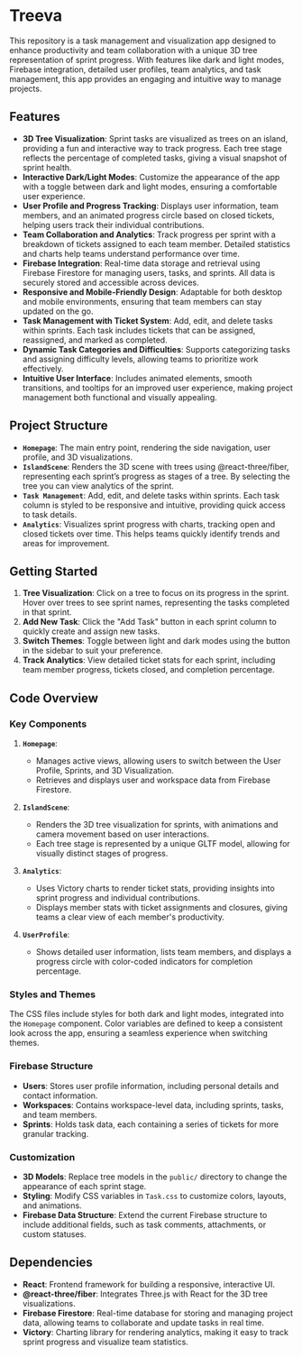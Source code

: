 # Treeva

This repository is a task management and visualization app designed to enhance productivity and team collaboration with a unique 3D tree representation of sprint progress. With features like dark and light modes, Firebase integration, detailed user profiles, team analytics, and task management, this app provides an engaging and intuitive way to manage projects.

## Features

- **3D Tree Visualization**: Sprint tasks are visualized as trees on an island, providing a fun and interactive way to track progress. Each tree stage reflects the percentage of completed tasks, giving a visual snapshot of sprint health.
- **Interactive Dark/Light Modes**: Customize the appearance of the app with a toggle between dark and light modes, ensuring a comfortable user experience.
- **User Profile and Progress Tracking**: Displays user information, team members, and an animated progress circle based on closed tickets, helping users track their individual contributions.
- **Team Collaboration and Analytics**: Track progress per sprint with a breakdown of tickets assigned to each team member. Detailed statistics and charts help teams understand performance over time.
- **Firebase Integration**: Real-time data storage and retrieval using Firebase Firestore for managing users, tasks, and sprints. All data is securely stored and accessible across devices.
- **Responsive and Mobile-Friendly Design**: Adaptable for both desktop and mobile environments, ensuring that team members can stay updated on the go.
- **Task Management with Ticket System**: Add, edit, and delete tasks within sprints. Each task includes tickets that can be assigned, reassigned, and marked as completed.
- **Dynamic Task Categories and Difficulties**: Supports categorizing tasks and assigning difficulty levels, allowing teams to prioritize work effectively.
- **Intuitive User Interface**: Includes animated elements, smooth transitions, and tooltips for an improved user experience, making project management both functional and visually appealing.

## Project Structure

- **`Homepage`**: The main entry point, rendering the side navigation, user profile, and 3D visualizations.
- **`IslandScene`**: Renders the 3D scene with trees using @react-three/fiber, representing each sprint’s progress as stages of a tree. By selecting the tree you can view analytics of the sprint.
- **`Task Management`**: Add, edit, and delete tasks within sprints. Each task column is styled to be responsive and intuitive, providing quick access to task details.
- **`Analytics`**: Visualizes sprint progress with charts, tracking open and closed tickets over time. This helps teams quickly identify trends and areas for improvement.

## Getting Started

1. **Tree Visualization**: Click on a tree to focus on its progress in the sprint. Hover over trees to see sprint names, representing the tasks completed in that sprint.
2. **Add New Task**: Click the "Add Task" button in each sprint column to quickly create and assign new tasks.
3. **Switch Themes**: Toggle between light and dark modes using the button in the sidebar to suit your preference.
4. **Track Analytics**: View detailed ticket stats for each sprint, including team member progress, tickets closed, and completion percentage.

## Code Overview

### Key Components

1. **`Homepage`**:
   - Manages active views, allowing users to switch between the User Profile, Sprints, and 3D Visualization.
   - Retrieves and displays user and workspace data from Firebase Firestore.

2. **`IslandScene`**:
   - Renders the 3D tree visualization for sprints, with animations and camera movement based on user interactions.
   - Each tree stage is represented by a unique GLTF model, allowing for visually distinct stages of progress.

3. **`Analytics`**:
   - Uses Victory charts to render ticket stats, providing insights into sprint progress and individual contributions.
   - Displays member stats with ticket assignments and closures, giving teams a clear view of each member's productivity.

4. **`UserProfile`**:
   - Shows detailed user information, lists team members, and displays a progress circle with color-coded indicators for completion percentage.

### Styles and Themes

The CSS files include styles for both dark and light modes, integrated into the `Homepage` component. Color variables are defined to keep a consistent look across the app, ensuring a seamless experience when switching themes.

### Firebase Structure

- **Users**: Stores user profile information, including personal details and contact information.
- **Workspaces**: Contains workspace-level data, including sprints, tasks, and team members.
- **Sprints**: Holds task data, each containing a series of tickets for more granular tracking.

### Customization

- **3D Models**: Replace tree models in the `public/` directory to change the appearance of each sprint stage.
- **Styling**: Modify CSS variables in `Task.css` to customize colors, layouts, and animations.
- **Firebase Data Structure**: Extend the current Firebase structure to include additional fields, such as task comments, attachments, or custom statuses.

## Dependencies

- **React**: Frontend framework for building a responsive, interactive UI.
- **@react-three/fiber**: Integrates Three.js with React for the 3D tree visualizations.
- **Firebase Firestore**: Real-time database for storing and managing project data, allowing teams to collaborate and update tasks in real time.
- **Victory**: Charting library for rendering analytics, making it easy to track sprint progress and visualize team statistics.
